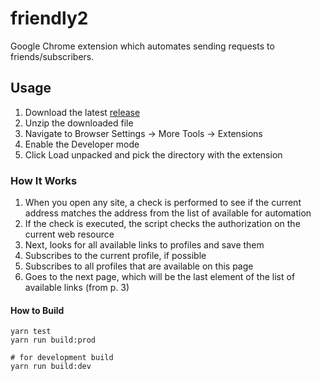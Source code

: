 # friendly2
Google Chrome extension which automates sending requests to friends/subscribers.

## Usage
1. Download the latest [release](https://github.com/my-repositories/friendly2/releases)
2. Unzip the downloaded file
3. Navigate to Browser Settings -> More Tools -> Extensions
4. Enable the Developer mode
5. Click Load unpacked and pick the directory with the extension


### How It Works
1. When you open any site, a check is performed to see if the current address matches the address from the list of available for automation
2. If the check is executed, the script checks the authorization on the current web resource
3. Next, looks for all available links to profiles and save them
4. Subscribes to the current profile, if possible
5. Subscribes to all profiles that are available on this page
6. Goes to the next page, which will be the last element of the list of available links (from p. 3)



#### How to Build

```
yarn test
yarn run build:prod

# for development build
yarn run build:dev
```
